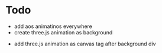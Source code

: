 # Todo

- add aos animatinos everywhere
- create three.js animation as background

* add three.js animation as canvas tag after background div
